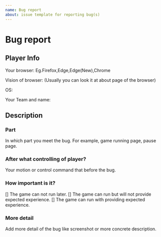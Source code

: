 ```yaml
---
name: Bug report
about: issue template for reporting bug(s)
---
```


# Bug report

## Player Info

Your browser: Eg.Firefox,Edge,Edge(New),Chrome

Vision of browser: (Usually you can look it at about page of the browser)

OS:

Your Team and name:

## Description

### Part

In which part you meet the bug. For example, game running page, pause page.

### After what controlling of player?

Your motion or control command that before the bug.

### How important is it?

[] The game can not run later.
[] The game can run but will not provide expected experience.
[] The game can run with providing expected experience.

### More detail

Add more detail of the bug like screenshot or more concrete description.
